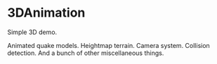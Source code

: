 # 3DAnimation

Simple 3D demo.

Animated quake models. 
Heightmap terrain.
Camera system.
Collision detection. 
And a bunch of other miscellaneous things.
